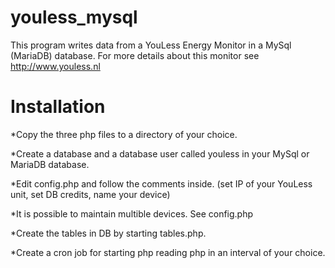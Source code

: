 # youless_mysql

This program writes data from a YouLess Energy Monitor in a MySql (MariaDB) database. For more details about this monitor see http://www.youless.nl

# Installation

*Copy the three php files to a directory of your choice. 

*Create a database and a database user called youless in your MySql or MariaDB database.

*Edit config.php and follow the comments inside. (set IP of your YouLess unit, set DB credits, name your device)

*It is possible to maintain multible devices. See config.php

*Create the tables in DB by starting tables.php.

*Create a cron job for starting php reading php in an interval of your choice.
